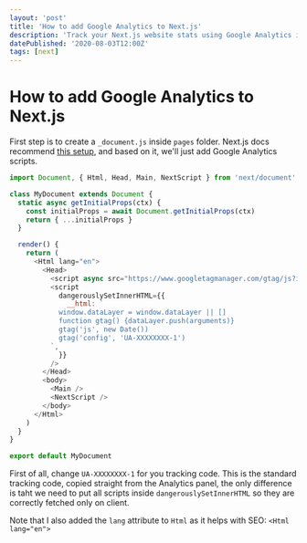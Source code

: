 ```yaml
---
layout: 'post'
title: 'How to add Google Analytics to Next.js'
description: 'Track your Next.js website stats using Google Analytics in a simple way.'
datePublished: '2020-08-03T12:00Z'
tags: [next]
---
```


# How to add Google Analytics to Next.js

First step is to create a `_document.js` inside `pages` folder. Next.js docs recommend [this setup](https://nextjs.org/docs/advanced-features/custom-document), and based on it, we'll just add Google Analytics scripts.

```js
import Document, { Html, Head, Main, NextScript } from 'next/document'

class MyDocument extends Document {
  static async getInitialProps(ctx) {
    const initialProps = await Document.getInitialProps(ctx)
    return { ...initialProps }
  }

  render() {
    return (
      <Html lang="en">
        <Head>
          <script async src="https://www.googletagmanager.com/gtag/js?id=UA-XXXXXXXX-1"></script>
          <script
            dangerouslySetInnerHTML={{
              __html: `
            window.dataLayer = window.dataLayer || []
            function gtag() {dataLayer.push(arguments)}
            gtag('js', new Date())
            gtag('config', 'UA-XXXXXXXX-1')
          `,
            }}
          />
        </Head>
        <body>
          <Main />
          <NextScript />
        </body>
      </Html>
    )
  }
}

export default MyDocument
```

First of all, change `UA-XXXXXXXX-1` for you tracking code. This is the standard tracking code, copied straight from the Analytics panel, the only difference is taht we need to put all scripts inside `dangerouslySetInnerHTML` so they are correctly fetched only on client.

Note that I also added the `lang` attribute to `Html` as it helps with SEO: `<Html lang="en">`
